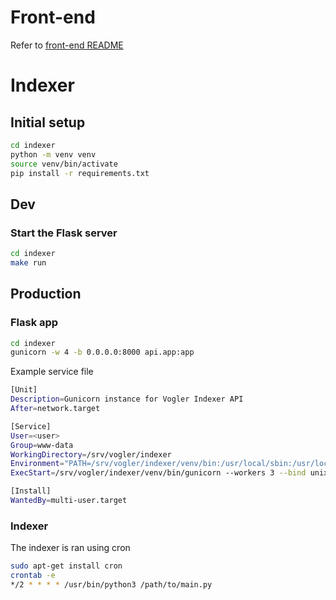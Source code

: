 # Front-end

Refer to [front-end README](front-end/README.md)

# Indexer

## Initial setup

```bash
cd indexer
python -m venv venv
source venv/bin/activate
pip install -r requirements.txt
```

## Dev

### Start the Flask server

```bash
cd indexer
make run
```

## Production

### Flask app

```bash
cd indexer
gunicorn -w 4 -b 0.0.0.0:8000 api.app:app
```

Example service file

```bash
[Unit]
Description=Gunicorn instance for Vogler Indexer API
After=network.target

[Service]
User=<user>
Group=www-data
WorkingDirectory=/srv/vogler/indexer
Environment="PATH=/srv/vogler/indexer/venv/bin:/usr/local/sbin:/usr/local/bin:/usr/sbin:/usr/bin:/sbin:/bin"
ExecStart=/srv/vogler/indexer/venv/bin/gunicorn --workers 3 --bind unix:/srv/vogler/indexer/api/app.sock api.app:app

[Install]
WantedBy=multi-user.target
```

### Indexer

The indexer is ran using cron

```bash
sudo apt-get install cron
crontab -e
*/2 * * * * /usr/bin/python3 /path/to/main.py
```
